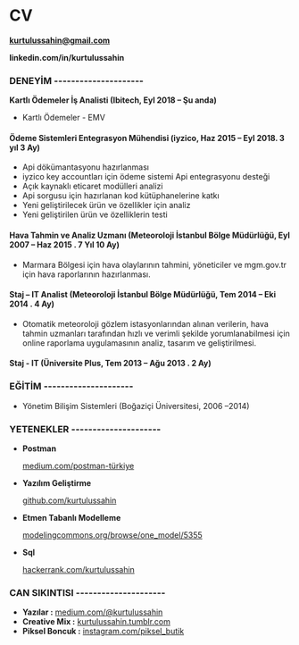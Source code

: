 # CV

**kurtulussahin@gmail.com**

**linkedin.com/in/kurtulussahin**

### **DENEYİM ---------------------**

**Kartlı Ödemeler İş Analisti \(Ibitech, Eyl 2018 – Şu anda\)**

* Kartlı Ödemeler - EMV

#### **Ödeme Sistemleri Entegrasyon Mühendisi \(iyzico, Haz 2015 – Eyl 2018. 3 yıl 3 Ay\)**

* Api dökümantasyonu hazırlanması
* iyzico key accountları için ödeme sistemi Api entegrasyonu desteği
* Açık kaynaklı eticaret modülleri analizi
* Api sorgusu için hazırlanan kod kütüphanelerine katkı
* Yeni geliştirilecek ürün ve özellikler için analiz
* Yeni geliştirilen ürün ve özelliklerin testi

#### **Hava Tahmin ve Analiz Uzmanı \(Meteoroloji İstanbul Bölge Müdürlüğü, Eyl 2007 – Haz 2015 . 7 Yıl 10 Ay\)**

* Marmara Bölgesi için hava olaylarının tahmini, yöneticiler ve mgm.gov.tr için hava raporlarının hazırlanması.

#### **Staj – IT Analist \(Meteoroloji İstanbul Bölge Müdürlüğü, Tem 2014 – Eki 2014 . 4 Ay\)**

* Otomatik meteoroloji gözlem istasyonlarından alınan verilerin, hava tahmin uzmanları tarafından hızlı ve verimli şekilde yorumlanabilmesi için online raporlama uygulamasının analiz, tasarım ve geliştirilmesi.

#### **Staj - IT \(Üniversite Plus, Tem 2013 – Ağu 2013 . 2 Ay\)**

### **EĞİTİM            ---------------------**

* Yönetim Bilişim Sistemleri \(Boğaziçi Üniversitesi, 2006 –2014\)

### **YETENEKLER ---------------------**

* **Postman**

  [medium.com/postman-türkiye](https://www.medium.com/postman-t%C3%BCrkiye)

* **Yazılım Geliştirme**

  [github.com/kurtulussahin](https://www.github.com/kurtulussahin)

* **Etmen Tabanlı Modelleme**

  [modelingcommons.org/browse/one\_model/5355](http://www.modelingcommons.org/browse/one_model/5355)

* **Sql**

  [hackerrank.com/kurtulussahin](https://www.hackerrank.com/kurtulussahin)

### **CAN SIKINTISI ---------------------**

* **Yazılar :** [medium.com/@kurtulussahin](https://www.medium.com/@kurtulussahin)
* **Creative Mix :** [kurtulussahin.tumblr.com](http://www.kurtulussahin.tumblr.com/)
* **Piksel Boncuk :** [instagram.com/piksel\_butik](https://www.instagram.com/piksel_butik)



